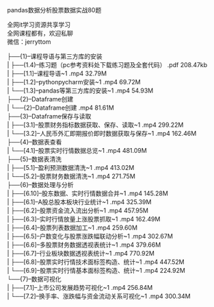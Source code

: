 pandas数据分析股票数据实战80题

全网it学习资源共享学习<br>全网课程都有，欢迎私聊<br>微信：jerryttom<br>

├──{1}–课程导语与第三方库的安装<br> | ├──(1.4)–练习题（pc参考资料处下载练习题及全套代码） .pdf 208.47kb<br> | ├──[1.1]–课程导语~1 .mp4 32.79M<br> | ├──[1.2]–pythonpycharm安装~1 .mp4 69.72M<br> | └──[1.3]–pandas等第三方库的安装~1 .mp4 54.93M<br> ├──{2}–Dataframe创建<br> | └──{2}–Dataframe创建 .mp4 81.61M<br> ├──{3}–Dataframe保存与读取<br> | ├──[3.1]–股票财务指标数据获取、保存、读取~1 .mp4 299.22M<br> | └──[3.2]–人民币外汇即期报价即时数据获取与保存~1 .mp4 162.46M<br> ├──{4}–数据表查看<br> | └──[4.1]–股票实时行情数据总览~1 .mp4 481.09M<br> ├──{5}–数据表清洗<br> | ├──[5.1]–盈利预测数据清洗~1 .mp4 413.02M<br> | └──[5.2]–股票财务数据清洗~1 .mp4 271.75M<br> ├──{6}–数据处理与分析<br> | ├──[6.10]–股东数据、实时行情数据合并~1 .mp4 145.28M<br> | ├──[6.1]–A股总股本板块行业统计~1 .mp4 325.39M<br> | ├──[6.2]–股票资金流入流出分析~1 .mp4 457.95M<br> | ├──[6.3]–实时行情放量上涨股票抓取~1 .mp4 162.49M<br> | ├──[6.4]–股票列表数据加工~1 .mp4 259.60M<br> | ├──[6.5]–户数变化与股票涨跌幅联动分析~1 .mp4 302.67M<br> | ├──[6.6]–多股票财务数据透视表统计~1 .mp4 379.66M<br> | ├──[6.7]–行业板块数据透视表统计~1 .mp4 770.92M<br> | ├──[6.8]–股票实时行情技术面标签构造、统计~1 .mp4 447.52M<br> | └──[6.9]–股票实时行情基本面标签构造、统计~1 .mp4 224.92M<br> └──{7}–数据可视化<br> | ├──[7.1]–上市公司发展趋势可视化~1 .mp4 256.84M<br> | └──[7.2]–换手率、涨跌幅与资金流动关系可视化~1 .mp4 300.34M